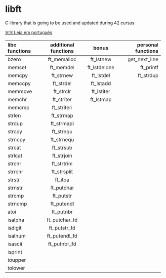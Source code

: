 # libft
C library that is going to be used and updated during 42 cursus

[🇧🇷 Leia em português](README.md)

libc functions | additional functions | bonus | personal functions
:----------- | :-----------: | :-----------: | -----------:
bzero	     | ft_memalloc	  | ft_lstnew	  	| get_next_line
memset	   | ft_memdel	 	  | ft_lstdelone	| ft_printf
memcpy		 | ft_strnew	   	| ft_lstdel	  	| ft_strdup
memccpy		 | ft_strdel	   	| ft_lstadd	  	| 
memmove		 | ft_strclr	   	| ft_lstiter	  |     
memchr		 | ft_striter 	  | ft_lstmap		  | 
memcmp	 	 | ft_striteri	  |			         	| 
strlen	 	 | ft_strmap	   	|		          	| 
strdup	 	 | ft_strmapi   	|			         	| 
strcpy	 	 | ft_strequ	    |		          	| 
strncpy		 | ft_strnequ   	|		           	| 
strcat		 | ft_strsub		  |               | 
strlcat		 | ft_strjoin 	  |               | 
strchr	 	 | ft_strtrim	    |               | 
strrchr		 | ft_strsplit	  |               | 
strstr		 | ft_itoa	     	|               | 
strnstr		 | ft_putchar   	|               | 
strcmp	 	 | ft_putstr		  |               | 
strncmp		 | ft_putendl	    |               | 
atoi	   	 | ft_putnbr	   	|               | 
isalpha		 | ft_putchar_fd	|               | 
isdigit		 | ft_putstr_fd	  |               | 
isalnum		 | ft_putendl_fd	|               | 
isascii		 | ft_putnbr_fd	  |               | 
isprint		 |                |               | 
toupper		 |                |               | 
tolower		 |                |               | 
